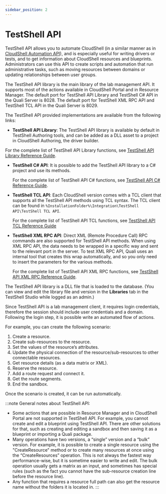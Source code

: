 ```yaml
---
sidebar_position: 2
---
```


# TestShell API

TestShell API allows you to automate CloudShell (in a similar manner as in [CloudShell Automation API](./cs-automation-api.md)), and is especially useful for writing drivers or tests, and to get information about CloudShell resources and blueprints. Administrators can use this API to create scripts and automation that run administrative tasks, such as moving resources between domains or updating relationships between user groups.

The TestShell API library is the main library of the lab management API. It supports most of the actions available in CloudShell Portal and in Resource Manager. The default port for TestShell API Library and TestShell C# API in the Quali Server is 8028. The default port for TestShell XML RPC API and TestShell TCL API in the Quali Server is 8029.

The TestShell API provided implementations are available from the following links:

- **TestShell API Library**: The TestShell API library is available by default in TestShell Authoring tools, and can be added as a DLL asset to a project in CloudShell Authoring, the driver builder.

For the complete list of TestShell API Library functions, see [TestShell API Library Reference Guide](pathname:///api-docs/2023.3/TestShell-API/TestShell%20API%20Library.html).

- **TestShell C# API**: It is possible to add the TestShell API library to a C# project and use its methods.
    
    For the complete list of TestShell API C# functions, see [TestShell API C# Reference Guide](pathname:///api-docs/2023.3/TestShell-API/TestShell%20cSharp%20API.html).
    
- **TestShell TCL API**: Each CloudShell version comes with a TCL client that supports all the TestShell API methods using TCL syntax. The TCL client can be found in `%InstallationFolder%\Integration\TestShell API\TestShell TCL API`.  
    
    For the complete list of TestShell API TCL functions, see [TestShell API TCL Reference Guide](pathname:///api-docs/2023.3/TestShell-API/TestShell%20TCL%20API.html "TestShell API TCL Reference Guide")
    
- **TestShell XML RPC API**: Direct XML (Remote Procedure Call) RPC commands are also supported for TestShell API methods. When using XML RPC API, the data needs to be wrapped in a specific way and sent to the relevant port in the server. To test XML RPC API, Quali uses an internal tool that creates this wrap automatically, and so you only need to insert the parameters for the various methods.  
    
    For the complete list of TestShell API XML RPC functions, see [TestShell API XML RPC Reference Guide](pathname:///api-docs/2023.3/TestShell-API/TestShell%20XML%20RPC%20API.html "TestShell API XML RPC Reference Guide").
    

The TestShell API library is a DLL file that is loaded to the database. (You can view and edit the library file and version in the **Libraries** tab in the TestShell Studio while logged as an admin.)

Since TestShell API is a lab management client, it requires login credentials, therefore the session should include user credentials and a domain. Following the login step, it is possible write an automated flow of actions.

For example, you can create the following scenario:

1. Create a resource.
2. Create sub-resources to the resource.
3. Set the values of the resource’s attributes.
4. Update the physical connection of the resource/sub-resources to other connectable resources.
5. Get resource details (as a data matrix or XML).
6. Reserve the resource.
7. Add a route request and connect it.
8. Get the route segments.
9. End the sandbox.

Once the scenario is created, it can be run automatically.

:::note General notes about TestShell API:

- Some actions that are possible in Resource Manager and in CloudShell Portal are not supported in TestShell API. For example, you cannot create and edit a blueprint using TestShell API. There are other solutions for that, such as creating and editing a sandbox and then saving it as a blueprint or importing a Quali package.
- Many operations have two versions, a “single” version and a “bulk” version. For example, it is possible to create a single resource using the "CreateResource" method or to create many resources at once using the “CreateResources” operation. This is not always the fastest way performance-wise, but it is sometime easier to write and edit. The bulk operation usually gets a matrix as an input, and sometimes has special rules (such as the fact you cannot have the sub-resource creation line before the resource line).
- Any function that requires a resource full path can also get the resource name without the folders it is located in.
:::